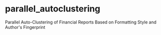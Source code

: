 # parallel_autoclustering
Parallel Auto-Clustering of Financial Reports Based on Formatting Style and Author's Fingerprint
